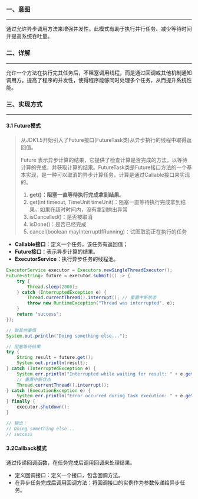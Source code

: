 ### 一、意图

---

通过允许异步调用方法来增强并发性。此模式有助于执行并行任务、减少等待时间并提高系统吞吐量。



### 二、详解

---

允许一个方法在执行完其任务后，不阻塞调用线程，而是通过回调或其他机制通知调用方。提高了程序的并发性，使得程序能够同时处理多个任务，从而提升系统性能。



### 三、实现方式

---

#### 3.1 Future模式

>从JDK1.5开始引入了Future接口(FutureTask类)从异步执行的线程中取得返回值。
>
>Future 表示异步计算的结果，它提供了检查计算是否完成的方法，以等待计算的完成，并获取计算的结果。FutureTask类是Future接口方法的一个基本实现，是一种可以取消的异步计算任务，计算是通过Callable接口来实现的。
>
>1. **get()：阻塞一直等待执行完成拿到结果**。
>2. get(int timeout, TimeUnit timeUnit)：阻塞一直等待执行完成拿到结果，如果在超时时间内，没有拿到抛出异常
>3. isCancelled()：是否被取消
>4. isDone()：是否已经完成
>5. cancel(boolean mayInterruptIfRunning)：试图取消正在执行的任务

- **Callable接口**：定义一个任务，该任务有返回值；
- **Future接口**：表示异步计算的结果。
- **ExecutorService**：执行异步任务的线程池。

```java
ExecutorService executor = Executors.newSingleThreadExecutor();
Future<String> future = executor.submit(() -> {
    try {
        Thread.sleep(2000);
    } catch (InterruptedException e) {
        Thread.currentThread().interrupt(); // 重置中断状态
        throw new RuntimeException("Thread was interrupted", e);
    }
    return "success";
});

// 做其他事情
System.out.println("Doing something else...");

// 阻塞等待结果
try {
    String result = future.get();
    System.out.println(result);
} catch (InterruptedException e) {
    System.err.println("Interrupted while waiting for result: " + e.getMessage());
    // 重置中断状态
    Thread.currentThread().interrupt();
} catch (ExecutionException e) {
    System.err.println("Error occurred during task execution: " + e.getCause().getMessage());
} finally {
    executor.shutdown();
}

// 输出：
// Doing something else...
// success
```

#### 3.2Callback模式

通过传递回调函数，在任务完成后调用回调来处理结果。

- 定义回调接口：定义一个接口，包含回调方法。
- 在异步任务完成后调用回调方法：将回调接口的实例作为参数传递给异步任务。

```java
```








































































